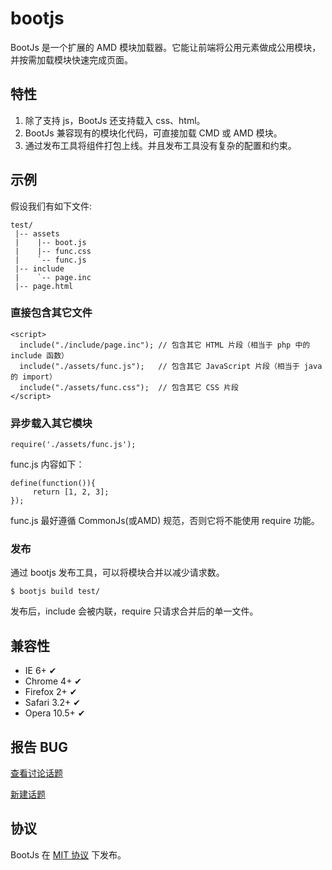 bootjs
======

BootJs 是一个扩展的 AMD 模块加载器。它能让前端将公用元素做成公用模块，并按需加载模块快速完成页面。

## 特性

1. 除了支持 js，BootJs 还支持载入 css、html。
2. BootJs 兼容现有的模块化代码，可直接加载 CMD 或 AMD 模块。
3. 通过发布工具将组件打包上线。并且发布工具没有复杂的配置和约束。

## 示例

假设我们有如下文件:
    
    test/
     |-- assets
     |    |-- boot.js
     |    |-- func.css
     |    `-- func.js
     |-- include
     |    `-- page.inc
     |-- page.html
    
### 直接包含其它文件

    <script>
      include("./include/page.inc"); // 包含其它 HTML 片段（相当于 php 中的 include 函数）
      include("./assets/func.js");   // 包含其它 JavaScript 片段（相当于 java 的 import）
      include("./assets/func.css");  // 包含其它 CSS 片段
    </script>

### 异步载入其它模块

    require('./assets/func.js');
    
func.js 内容如下：

    define(function()){
         return [1, 2, 3];
    });
    
func.js 最好遵循 CommonJs(或AMD) 规范，否则它将不能使用 require 功能。

### 发布

通过 bootjs 发布工具，可以将模块合并以减少请求数。

    $ bootjs build test/
    
发布后，include 会被内联，require 只请求合并后的单一文件。

## 兼容性

- IE 6+             ✔
- Chrome 4+         ✔
- Firefox 2+        ✔
- Safari 3.2+       ✔
- Opera 10.5+       ✔

## 报告 BUG

[查看讨论话题](https://github.com/bootjs/bootjs/issues)

[新建话题](https://github.com/bootjs/bootjs/issues/new)

## 协议

BootJs 在 [MIT 协议](http://seajs.org/LICENSE.md) 下发布。


